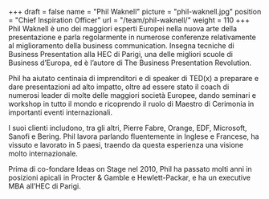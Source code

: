 +++
draft		= false
name		= "Phil Waknell"
picture		= "phil-waknell.jpg"
position 	= "Chief Inspiration Officer"
url			= "/team/phil-waknell/"
weight		= 110
+++
Phil Waknell è uno dei maggiori esperti Europei nella nuova arte della presentazione e parla regolarmente in numerose conferenze relativamente al miglioramento della business communication. Insegna tecniche di Business Presentation alla HEC di Parigi, una delle migliori scuole di Business d’Europa, ed è l’autore di The Business Presentation Revolution. 

Phil ha aiutato centinaia di imprenditori e di speaker di TED(x) a preparare e dare presentazioni ad alto impatto, oltre ad essere stato il coach di numerosi leader di molte delle maggiori società Europee, dando seminari e workshop in tutto il mondo e ricoprendo il ruolo di Maestro di Cerimonia in importanti eventi internazionali. 

I suoi clienti includono, tra gli altri, Pierre Fabre, Orange, EDF, Microsoft, Sanofi e Bering. Phil lavora parlando fluentemente in Inglese e Francese, ha vissuto e lavorato in 5 paesi, traendo da questa esperienza una visione molto internazionale.

Prima di co-fondare Ideas on Stage nel 2010, Phil ha passato molti anni in posizioni apicali in Procter & Gamble e Hewlett-Packar, e ha un executive MBA all’HEC di Parigi.